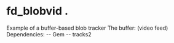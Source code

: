 # fd_blobvid  .

 

 

Example of a buffer-based blob tracker
The buffer: (video feed)
Dependencies:
-- Gem
-- tracks2


 
